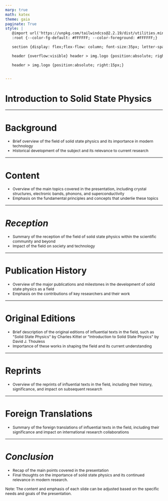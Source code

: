 ```yaml
---
marp: true
math: katex
theme: gaia
paginate: True
style: |
   @import url('https://unpkg.com/tailwindcss@2.2.19/dist/utilities.min.css');
   :root {--color-fg-default: #FFFFFF; --color-foreground: #FFFFFF;}

   section {display: flex;flex-flow: column; font-size:35px; letter-spacing:1.4px;}

   header {overflow:visible} header > img.logo {position:absolute; right:15px;}

   header > img.logo {position:absolute; right:15px;}


---
```

<!-- backgroundImage: url('backgrounds/aaabstract (7).png') -->
<!-- _class: lead -->

 # Introduction to Solid State Physics

---
<style scoped>p,li {font-size:0.92em}</style>

 # **Background**

- Brief overview of the field of solid state physics and its importance in modern technology
- Historical development of the subject and its relevance to current research

---
<style scoped>p,li {font-size:0.92em}</style>

 # Content
- Overview of the main topics covered in the presentation, including crystal structures, electronic bands, phonons, and superconductivity
- Emphasis on the fundamental principles and concepts that underlie these topics


---
<style scoped>p,li {font-size:0.92em}</style>

 # _Reception_
- Summary of the reception of the field of solid state physics within the scientific community and beyond
- Impact of the field on society and technology


---
<style scoped>p,li {font-size:0.92em}</style>

 # Publication History
- Overview of the major publications and milestones in the development of solid state physics as a field
- Emphasis on the contributions of key researchers and their work


---
<style scoped>p,li {font-size:0.92em}</style>

 # **Original Editions**
- Brief description of the original editions of influential texts in the field, such as "Solid State Physics" by Charles Kittel or "Introduction to Solid State Physics" by David J. Thouless
- Importance of these works in shaping the field and its current understanding


---
<style scoped>p,li {font-size:0.96em}</style>

 # Reprints
- Overview of the reprints of influential texts in the field, including their history, significance, and impact on subsequent research


---
<style scoped>p,li {font-size:0.96em}</style>

 # **Foreign Translations**

- Summary of the foreign translations of influential texts in the field, including their significance and impact on international research collaborations

---
<style scoped>p,li {font-size:0.88em}</style>

 # _Conclusion_

- Recap of the main points covered in the presentation
- Final thoughts on the importance of solid state physics and its continued relevance in modern research.

Note: The content and emphasis of each slide can be adjusted based on the specific needs and goals of the presentation.